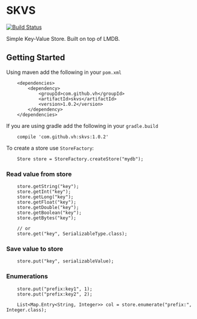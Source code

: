 # SKVS

[![Build Status](https://travis-ci.org/vh/skvs.svg?branch=master)](https://travis-ci.org/vh/skvs)

Simple Key-Value Store. Built on top of LMDB.

## Getting Started

Using maven add the following in your `pom.xml`
```
    <dependencies>
        <dependency>
            <groupId>com.github.vh</groupId>
            <artifactId>skvs</artifactId>
            <version>1.0.2</version>
        </dependency>
    </dependencies>
```

If you are using gradle add the following in your `gradle.build`
```
    compile 'com.github.vh:skvs:1.0.2'
```

To create a store use `StoreFactory`:
```
    Store store = StoreFactory.createStore("mydb");
```

### Read value from store

```
    store.getString("key");
    store.getInt("key");
    store.getLong("key");
    store.getFloat("key");
    store.getDouble("key");
    store.getBoolean("key");
    store.getBytes("key");

    // or
    store.get("key", SerializableType.class);
```

### Save value to store

```
    store.put("key", serializableValue);
```

### Enumerations

```
    store.put("prefix:key1", 1);
    store.put("prefix:key2", 2);
    
    List<Map.Entry<String, Integer>> col = store.enumerate("prefix:", Integer.class);
```


